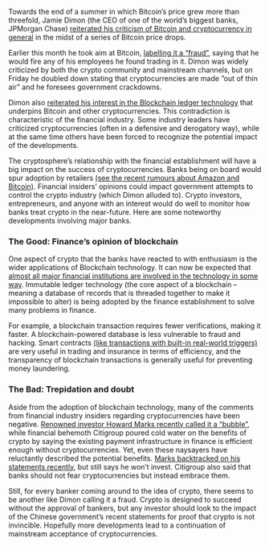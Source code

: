 Towards the end of a summer in which Bitcoin’s price grew more than threefold, Jamie Dimon (the CEO of one of the world’s biggest banks, JPMorgan Chase) [reiterated his criticism of Bitcoin and cryptocurrency in general](https://www.cnbc.com/2017/09/22/bitcoin-jpmorgans-jamie-dimon-lays-into-bitcoin-again.html) in the midst of a series of Bitcoin price drops.
 
Earlier this month he took aim at Bitcoin, [labelling it a “fraud”](https://www.cnbc.com/2017/09/22/bitcoin-jpmorgans-jamie-dimon-lays-into-bitcoin-again.html), saying that he would fire any of his employees he found trading in it. Dimon was widely criticized by both the crypto community and mainstream channels, but on Friday he doubled down stating that cryptocurrencies are made ”out of thin air” and he foresees government crackdowns.
 
Dimon also [reiterated his interest in the Blockchain ledger technology](https://www.cnbc.com/2017/09/22/bitcoin-jpmorgans-jamie-dimon-lays-into-bitcoin-again.html) that underpins Bitcoin and other cryptocurrencies. This contradiction is characteristic of the financial industry. Some industry leaders have criticized cryptocurrencies (often in a defensive and derogatory way), while at the same time others have been forced to recognize the potential impact of the developments.
 
The cryptosphere’s relationship with the financial establishment will have a big impact on the success of cryptocurrencies. Banks being on board would spur adoption by retailers [(see the recent rumours about Amazon and Bitcoin)](https://www.cnbc.com/2017/09/22/bitcoin-jpmorgans-jamie-dimon-lays-into-bitcoin-again.html). Financial insiders’ opinions could impact government attempts to control the crypto industry (which Dimon alluded to). Crypto investors, entrepreneurs, and anyone with an interest would do well to monitor how banks treat crypto in the near-future. Here are some noteworthy developments involving major banks.
 
### The Good: Finance’s opinion of blockchain
One aspect of crypto that the banks have reacted to with enthusiasm is the wider applications of Blockchain technology. It can now be expected that [almost all major financial institutions are involved in the technology in some way](https://www.cnbc.com/2017/09/22/bitcoin-jpmorgans-jamie-dimon-lays-into-bitcoin-again.html). Immutable ledger technology (the core aspect of a blockchain – meaning a database of records that is threaded together to make it impossible to alter) is being adopted by the finance establishment to solve many problems in finance.
 
For example, a blockchain transaction requires fewer verifications, making it faster. A blockchain-powered database is less vulnerable to fraud and hacking. Smart contracts [(like transactions with built-in real-world triggers)](https://www.cnbc.com/2017/09/22/bitcoin-jpmorgans-jamie-dimon-lays-into-bitcoin-again.html) are very useful in trading and insurance in terms of efficiency, and the transparency of blockchain transactions is generally useful for preventing money laundering.
 
### The Bad: Trepidation and doubt
Aside from the adoption of blockchain technology, many of the comments from financial industry insiders regarding cryptocurrencies have been negative. [Renowned investor Howard Marks recently called it a “bubble”](https://www.cnbc.com/2017/09/22/bitcoin-jpmorgans-jamie-dimon-lays-into-bitcoin-again.html), while financial behemoth Citigroup poured cold water on the benefits of crypto by saying the existing payment infrastructure in finance is efficient enough without cryptocurrencies. Yet, even these naysayers have reluctantly described the potential benefits. [Marks backtracked on his statements recently](https://www.cnbc.com/2017/09/22/bitcoin-jpmorgans-jamie-dimon-lays-into-bitcoin-again.html), but still says he won’t invest. Citigroup also said that banks should not fear cryptocurrencies but instead embrace them.
 
Still, for every banker coming around to the idea of crypto, there seems to be another like Dimon calling it a fraud. Crypto is designed to succeed without the approval of bankers, but any investor should look to the impact of the Chinese government’s recent statements for proof that crypto is not invincible. Hopefully more developments lead to a continuation of mainstream acceptance of cryptocurrencies.

